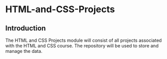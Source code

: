 # HTML-and-CSS-Projects

Introduction
------------
The HTML and CSS Projects module will consist of all projects associated with the HTML and CSS course. The repository will be used to store and manage the data. 
